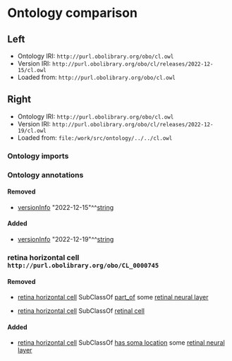 # Ontology comparison

## Left
- Ontology IRI: `http://purl.obolibrary.org/obo/cl.owl`
- Version IRI: `http://purl.obolibrary.org/obo/cl/releases/2022-12-15/cl.owl`
- Loaded from: `http://purl.obolibrary.org/obo/cl.owl`

## Right
- Ontology IRI: `http://purl.obolibrary.org/obo/cl.owl`
- Version IRI: `http://purl.obolibrary.org/obo/cl/releases/2022-12-19/cl.owl`
- Loaded from: `file:/work/src/ontology/../../cl.owl`

### Ontology imports 



### Ontology annotations 
#### Removed
- [versionInfo](http://www.w3.org/2002/07/owl#versionInfo) "2022-12-15"^^[string](http://www.w3.org/2001/XMLSchema#string) 

#### Added
- [versionInfo](http://www.w3.org/2002/07/owl#versionInfo) "2022-12-19"^^[string](http://www.w3.org/2001/XMLSchema#string) 


### retina horizontal cell `http://purl.obolibrary.org/obo/CL_0000745`
#### Removed
- [retina horizontal cell](http://purl.obolibrary.org/obo/CL_0000745) SubClassOf [part_of](http://purl.obolibrary.org/obo/BFO_0000050) some [retinal neural layer](http://purl.obolibrary.org/obo/UBERON_0003902) 

- [retina horizontal cell](http://purl.obolibrary.org/obo/CL_0000745) SubClassOf [retinal cell](http://purl.obolibrary.org/obo/CL_0009004) 

#### Added
- [retina horizontal cell](http://purl.obolibrary.org/obo/CL_0000745) SubClassOf [has soma location](http://purl.obolibrary.org/obo/RO_0002100) some [retinal neural layer](http://purl.obolibrary.org/obo/UBERON_0003902) 
